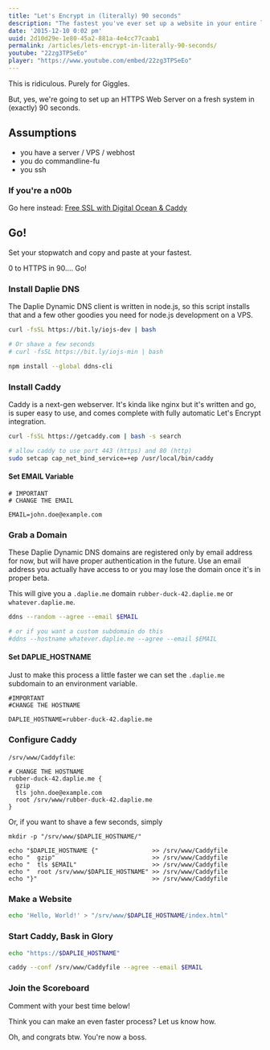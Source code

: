 ```yaml
---
title: "Let's Encrypt in (literally) 90 seconds"
description: "The fastest you've ever set up a website in your entire life. Period."
date: '2015-12-10 0:02 pm'
uuid: 2d10d29e-1e80-45a2-881a-4e4cc77caab1
permalink: /articles/lets-encrypt-in-literally-90-seconds/
youtube: "22zg3TPSeEo"
player: "https://www.youtube.com/embed/22zg3TPSeEo"
---
```


This is ridiculous. Purely for Giggles.

But, yes, we're going to set up an HTTPS Web Server on a fresh system in (exactly) 90 seconds.

Assumptions
-----------

* you have a server / VPS / webhost
* you do commandline-fu
* you ssh

### If you're a n00b

Go here instead: [Free SSL with Digital Ocean & Caddy](/articles/lets-encrypt-on-digital-ocean-with-caddy/)

Go!
---

Set your stopwatch and copy and paste at your fastest.

0 to HTTPS in 90.... Go!

### Install Daplie DNS

The Daplie Dynamic DNS client is written in node.js,
so this script installs that and a few other goodies you
need for node.js development on a VPS.

```bash
curl -fsSL https://bit.ly/iojs-dev | bash

# Or shave a few seconds
# curl -fsSL https://bit.ly/iojs-min | bash

npm install --global ddns-cli
```

### Install Caddy

Caddy is a next-gen webserver. It's kinda like nginx but it's written and go,
is super easy to use, and comes complete with fully automatic Let's Encrypt integration.

```bash
curl -fsSL https://getcaddy.com | bash -s search

# allow caddy to use port 443 (https) and 80 (http)
sudo setcap cap_net_bind_service=+ep /usr/local/bin/caddy
```

#### Set EMAIL Variable

```
# IMPORTANT
# CHANGE THE EMAIL

EMAIL=john.doe@example.com
```

### Grab a Domain

These Daplie Dynamic DNS domains are registered only by email address for now,
but will have proper authentication in the future. Use an email address
you actually have access to or you may lose the domain once it's in proper beta.

This will give you a `.daplie.me` domain `rubber-duck-42.daplie.me` or `whatever.daplie.me`.

```bash
ddns --random --agree --email $EMAIL

# or if you want a custom subdomain do this
#ddns --hostname whatever.daplie.me --agree --email $EMAIL
```

#### Set DAPLIE_HOSTNAME

Just to make this process a little faster we can set the `.daplie.me` subdomain
to an environment variable.

```
#IMPORTANT
#CHANGE THE HOSTNAME

DAPLIE_HOSTNAME=rubber-duck-42.daplie.me
```

### Configure Caddy


`/srv/www/Caddyfile`:
```
# CHANGE THE HOSTNAME
rubber-duck-42.daplie.me {
  gzip
  tls john.doe@example.com
  root /srv/www/rubber-duck-42.daplie.me
}
```

Or, if you want to shave a few seconds, simply

```
mkdir -p "/srv/www/$DAPLIE_HOSTNAME/"

echo "$DAPLIE_HOSTNAME {"               >> /srv/www/Caddyfile
echo "  gzip"                           >> /srv/www/Caddyfile
echo "  tls $EMAIL"                     >> /srv/www/Caddyfile
echo "  root /srv/www/$DAPLIE_HOSTNAME" >> /srv/www/Caddyfile
echo "}"                                >> /srv/www/Caddyfile
```

### Make a Website

```bash
echo 'Hello, World!' > "/srv/www/$DAPLIE_HOSTNAME/index.html"
```

### Start Caddy, Bask in Glory

```bash
echo "https://$DAPLIE_HOSTNAME"

caddy --conf /srv/www/Caddyfile --agree --email $EMAIL
```

### Join the Scoreboard

Comment with your best time below!

Think you can make an even faster process? Let us know how.

Oh, and congrats btw. You're now a boss.
